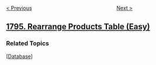 <!--|This file generated by command(leetcode description); DO NOT EDIT.    |-->
<!--+----------------------------------------------------------------------+-->
<!--|@author    openset <openset.wang@gmail.com>                           |-->
<!--|@link      https://github.com/openset                                 |-->
<!--|@home      https://github.com/openset/leetcode                        |-->
<!--+----------------------------------------------------------------------+-->

[< Previous](../count-pairs-of-equal-substrings-with-minimum-difference "Count Pairs of Equal Substrings With Minimum Difference")
　　　　　　　　　　　　　　　　
[Next >](../second-largest-digit-in-a-string "Second Largest Digit in a String")

## [1795. Rearrange Products Table (Easy)](https://leetcode.com/problems/rearrange-products-table "每个产品在不同商店的价格")



### Related Topics
  [[Database](../../tag/database/README.md)]
